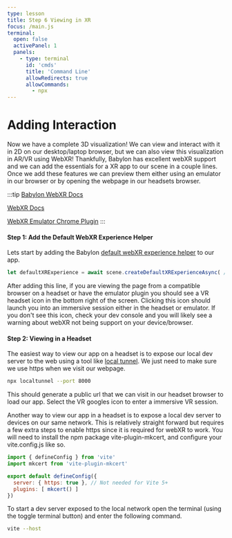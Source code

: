 ```yaml
---
type: lesson
title: Step 6 Viewing in XR
focus: /main.js
terminal:
  open: false
  activePanel: 1
  panels:
    - type: terminal
      id: 'cmds'
      title: 'Command Line'
      allowRedirects: true
      allowCommands:
        - npx
---
```


# Adding Interaction

Now we have a complete 3D visualization! We can view and interact with it in 2D on our desktop/laptop browser, but we can also view this visualization in AR/VR using WebXR!
Thankfully, Babylon has excellent webXR support and we can add the essentials for a XR app to our scene in a couple lines. Once we add these features we can preview them either using an emulator in our browser or by opening the webpage in our headsets browser. 

:::tip
[Babylon WebXR Docs](https://doc.babylonjs.com/features/featuresDeepDive/webXR/introToWebXR)

[WebXR Docs](https://immersiveweb.dev/)

[WebXR Emulator Chrome Plugin](https://chromewebstore.google.com/detail/immersive-web-emulator/cgffilbpcibhmcfbgggfhfolhkfbhmik?hl=en)
:::

#### Step 1: Add the Default WebXR Experience Helper

Lets start by adding the Babylon [default webXR experience helper](https://doc.babylonjs.com/features/featuresDeepDive/webXR/webXRExperienceHelpers/#webxr-default-experience-helper) to our app. 

```js
let defaultXRExperience = await scene.createDefaultXRExperienceAsync( /* optional configuration options */ );
```

After adding this line, if you are viewing the page from a compatible browser on a headset or have the emulator plugin you should see a VR headset icon in the bottom right of the screen. Clicking this icon should launch you into an immersive session either in the headset or emulator. If you don't see this icon, check your dev console and you will likely see a warning about webXR not being support on your device/browser. 

#### Step 2: Viewing in a Headset

The easiest way to view our app on a headset is to expose our local dev server to the web using a tool like [local tunnel](https://github.com/localtunnel/localtunnel). We just need to make sure we use https when we visit our webpage. 

```bash
npx localtunnel --port 8000
```

This should generate a public url that we can visit in our headset browser to load our app. Select the VR googles icon to enter a immersive VR session. 
 
Another way to view our app in a headset is to expose a local dev server to devices on our same network. This is relatively straight forward but requires a few extra steps to enable https since it is required for webXR to work. 
You will need to install the npm package vite-plugin-mkcert, and configure your vite.config.js like so.

```js
import { defineConfig } from 'vite'
import mkcert from 'vite-plugin-mkcert'

export default defineConfig({
  server: { https: true }, // Not needed for Vite 5+
  plugins: [ mkcert() ]
})
```

To start a dev server exposed to the local network open the terminal (using the toggle terminal button) and enter the following command.

```bash
vite --host
```

